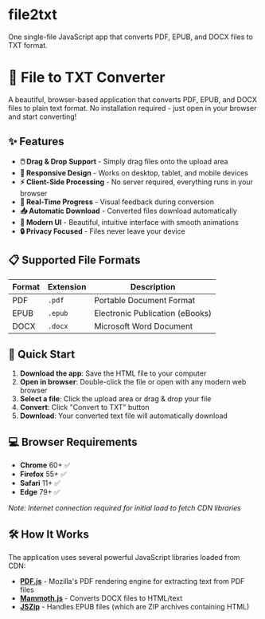 # file2txt
One single-file JavaScript app that converts PDF, EPUB, and DOCX files to TXT format. 
# 📄 File to TXT Converter

A beautiful, browser-based application that converts PDF, EPUB, and DOCX files to plain text format. No installation required - just open in your browser and start converting!

## ✨ Features

- **🖱️ Drag & Drop Support** - Simply drag files onto the upload area
- **📱 Responsive Design** - Works on desktop, tablet, and mobile devices
- **⚡ Client-Side Processing** - No server required, everything runs in your browser
- **🔄 Real-Time Progress** - Visual feedback during conversion
- **📥 Automatic Download** - Converted files download automatically
- **🎨 Modern UI** - Beautiful, intuitive interface with smooth animations
- **🔒 Privacy Focused** - Files never leave your device

## 📋 Supported File Formats

| Format | Extension | Description |
|--------|-----------|-------------|
| PDF | `.pdf` | Portable Document Format |
| EPUB | `.epub` | Electronic Publication (eBooks) |
| DOCX | `.docx` | Microsoft Word Document |

## 🚀 Quick Start

1. **Download the app**: Save the HTML file to your computer
2. **Open in browser**: Double-click the file or open with any modern web browser
3. **Select a file**: Click the upload area or drag & drop your file
4. **Convert**: Click "Convert to TXT" button
5. **Download**: Your converted text file will automatically download

## 💻 Browser Requirements

- **Chrome** 60+ ✅
- **Firefox** 55+ ✅
- **Safari** 11+ ✅
- **Edge** 79+ ✅

*Note: Internet connection required for initial load to fetch CDN libraries*

## 🛠️ How It Works

The application uses several powerful JavaScript libraries loaded from CDN:

- **[PDF.js](https://mozilla.github.io/pdf.js/)** - Mozilla's PDF rendering engine for extracting text from PDF files
- **[Mammoth.js](https://github.com/mwilliamson/mammoth.js)** - Converts DOCX files to HTML/text
- **[JSZip](https://stuk.github.io/jszip/)** - Handles EPUB files (which are ZIP archives containing HTML)

###
